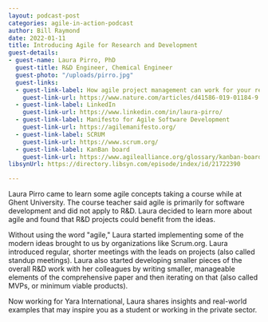 ```yaml
---
layout: podcast-post
categories: agile-in-action-podcast
author: Bill Raymond
date: 2022-01-11
title: Introducing Agile for Research and Development
guest-details:
- guest-name: Laura Pirro, PhD
  guest-title: R&D Engineer, Chemical Engineer
  guest-photo: "/uploads/pirro.jpg"
  guest-links:
  - guest-link-label: How agile project management can work for your research
    guest-link-url: https://www.nature.com/articles/d41586-019-01184-9
  - guest-link-label: LinkedIn
    guest-link-url: https://www.linkedin.com/in/laura-pirro/
  - guest-link-label: Manifesto for Agile Software Development
    guest-link-url: https://agilemanifesto.org/
  - guest-link-label: SCRUM
    guest-link-url: https://www.scrum.org/
  - guest-link-label: KanBan board
    guest-link-url: https://www.agilealliance.org/glossary/kanban-board/
libsynUrl: https://directory.libsyn.com/episode/index/id/21722390

---
```

Laura Pirro came to learn some agile concepts taking a course while at Ghent University. The course teacher said agile is primarily for software development and did not apply to R&D. Laura decided to learn more about agile and found that R&D projects could benefit from the ideas.

Without using the word "agile," Laura started implementing some of the modern ideas brought to us by organizations like Scrum.org. Laura introduced regular, shorter meetings with the leads on projects (also called standup meetings). Laura also started developing smaller pieces of the overall R&D work with her colleagues by writing smaller, manageable elements of the comprehensive paper and then iterating on that (also called MVPs, or minimum viable products).

Now working for Yara International, Laura shares insights and real-world examples that may inspire you as a student or working in the private sector.